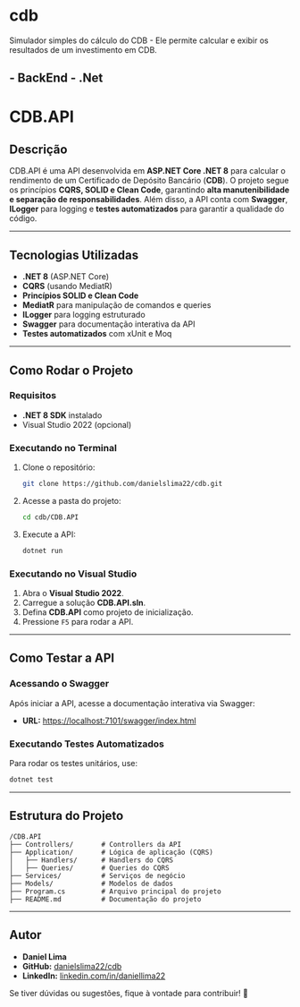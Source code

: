 # cdb
Simulador simples do cálculo do CDB - Ele permite calcular e exibir os resultados de um investimento em CDB.

## - BackEnd - .Net 

# CDB.API

## Descrição

CDB.API é uma API desenvolvida em **ASP.NET Core .NET 8** para calcular o rendimento de um Certificado de Depósito Bancário (**CDB**). O projeto segue os princípios **CQRS, SOLID e Clean Code**, garantindo **alta manutenibilidade e separação de responsabilidades**. Além disso, a API conta com **Swagger**, **ILogger** para logging e **testes automatizados** para garantir a qualidade do código.

---

## Tecnologias Utilizadas

- **.NET 8** (ASP.NET Core)
- **CQRS** (usando MediatR)
- **Princípios SOLID e Clean Code**
- **MediatR** para manipulação de comandos e queries
- **ILogger** para logging estruturado
- **Swagger** para documentação interativa da API
- **Testes automatizados** com xUnit e Moq

---

## Como Rodar o Projeto

### Requisitos

- **.NET 8 SDK** instalado
- Visual Studio 2022 (opcional)

### Executando no Terminal

1. Clone o repositório:
   ```sh
   git clone https://github.com/danielslima22/cdb.git
   ```
2. Acesse a pasta do projeto:
   ```sh
   cd cdb/CDB.API
   ```
3. Execute a API:
   ```sh
   dotnet run
   ```

### Executando no Visual Studio

1. Abra o **Visual Studio 2022**.
2. Carregue a solução **CDB.API.sln**.
3. Defina **CDB.API** como projeto de inicialização.
4. Pressione `F5` para rodar a API.

---

## Como Testar a API

### Acessando o Swagger

Após iniciar a API, acesse a documentação interativa via Swagger:

- **URL:** [https://localhost:7101/swagger/index.html](https://localhost:7101/swagger/index.html)

### Executando Testes Automatizados

Para rodar os testes unitários, use:

```sh
dotnet test
```

---

## Estrutura do Projeto

```
/CDB.API
├── Controllers/       # Controllers da API
├── Application/       # Lógica de aplicação (CQRS)
│   ├── Handlers/      # Handlers do CQRS
│   ├── Queries/       # Queries do CQRS
├── Services/          # Serviços de negócio
├── Models/            # Modelos de dados
├── Program.cs         # Arquivo principal do projeto
├── README.md          # Documentação do projeto
```

---

## Autor

- **Daniel Lima**
- **GitHub:** [danielslima22/cdb](https://github.com/danielslima22/cdb)
- **LinkedIn:** [linkedin.com/in/daniellima22](https://linkedin.com/in/daniellima22)

Se tiver dúvidas ou sugestões, fique à vontade para contribuir! 🚀
